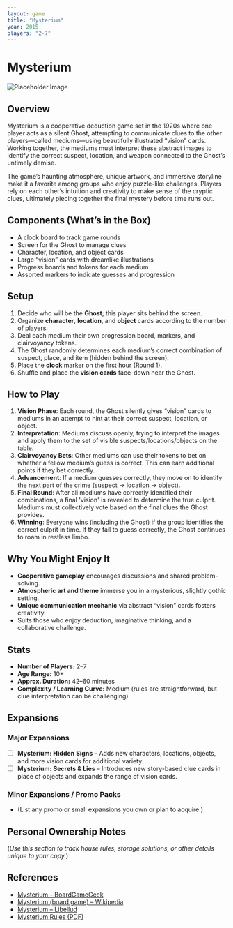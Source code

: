 ```yaml
---
layout: game
title: "Mysterium"
year: 2015
players: "2-7"
---
```


# Mysterium

![Placeholder Image](./placeholder.jpg)

## Overview
Mysterium is a cooperative deduction game set in the 1920s where one player acts as a silent Ghost, attempting to communicate clues to the other players—called mediums—using beautifully illustrated “vision” cards. Working together, the mediums must interpret these abstract images to identify the correct suspect, location, and weapon connected to the Ghost’s untimely demise.

The game’s haunting atmosphere, unique artwork, and immersive storyline make it a favorite among groups who enjoy puzzle-like challenges. Players rely on each other’s intuition and creativity to make sense of the cryptic clues, ultimately piecing together the final mystery before time runs out.

## Components (What’s in the Box)
- A clock board to track game rounds
- Screen for the Ghost to manage clues
- Character, location, and object cards
- Large “vision” cards with dreamlike illustrations
- Progress boards and tokens for each medium
- Assorted markers to indicate guesses and progression

## Setup
1. Decide who will be the **Ghost**; this player sits behind the screen.
2. Organize **character**, **location**, and **object** cards according to the number of players.
3. Deal each medium their own progression board, markers, and clairvoyancy tokens.
4. The Ghost randomly determines each medium’s correct combination of suspect, place, and item (hidden behind the screen).
5. Place the **clock** marker on the first hour (Round 1).
6. Shuffle and place the **vision cards** face-down near the Ghost.

## How to Play
1. **Vision Phase**: Each round, the Ghost silently gives “vision” cards to mediums in an attempt to hint at their correct suspect, location, or object.
2. **Interpretation**: Mediums discuss openly, trying to interpret the images and apply them to the set of visible suspects/locations/objects on the table.
3. **Clairvoyancy Bets**: Other mediums can use their tokens to bet on whether a fellow medium’s guess is correct. This can earn additional points if they bet correctly.
4. **Advancement**: If a medium guesses correctly, they move on to identify the next part of the crime (suspect → location → object).
5. **Final Round**: After all mediums have correctly identified their combinations, a final 'vision' is revealed to determine the true culprit. Mediums must collectively vote based on the final clues the Ghost provides.
6. **Winning**: Everyone wins (including the Ghost) if the group identifies the correct culprit in time. If they fail to guess correctly, the Ghost continues to roam in restless limbo.

## Why You Might Enjoy It
- **Cooperative gameplay** encourages discussions and shared problem-solving.
- **Atmospheric art and theme** immerse you in a mysterious, slightly gothic setting.
- **Unique communication mechanic** via abstract “vision” cards fosters creativity.
- Suits those who enjoy deduction, imaginative thinking, and a collaborative challenge.

## Stats
- **Number of Players:** 2–7
- **Age Range:** 10+
- **Approx. Duration:** 42–60 minutes
- **Complexity / Learning Curve:** Medium (rules are straightforward, but clue interpretation can be challenging)

## Expansions

### Major Expansions
- [ ] **Mysterium: Hidden Signs** – Adds new characters, locations, objects, and more vision cards for additional variety.
- [ ] **Mysterium: Secrets & Lies** – Introduces new story-based clue cards in place of objects and expands the range of vision cards.

### Minor Expansions / Promo Packs
- (List any promo or small expansions you own or plan to acquire.)

## Personal Ownership Notes
(*Use this section to track house rules, storage solutions, or other details unique to your copy.*)

## References
- [Mysterium – BoardGameGeek](https://boardgamegeek.com/boardgame/181304/mysterium)
- [Mysterium (board game) – Wikipedia](https://en.wikipedia.org/wiki/Mysterium_(board_game))
- [Mysterium – Libellud](https://www.libellud.com/en/our-games/mysterium/)
- [Mysterium Rules (PDF)](https://cdn.svc.asmodee.net/production-libellud/uploads/2022/03/MYST_RULES_EN_BD.pdf)